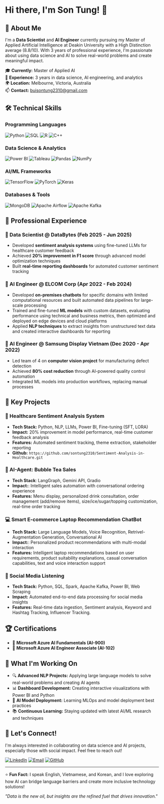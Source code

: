 # Hi there, I'm Son Tung! 👋

## 🚀 About Me

I'm a **Data Scientist** and **AI Engineer** currently pursuing my Master of Applied Artificial Intelligence at Deakin University with a High Distinction average (8.8/10). With 3 years of professional experience, I'm passionate about using data science and AI to solve real-world problems and create meaningful impact.

🎓 **Currently:** Master of Applied AI  
💼 **Experience:** 3 years in data science, AI engineering, and analytics  
🌍 **Location:** Melbourne, Victoria, Australia  
📫 **Contact:** buisontung2310@gmail.com

## 🛠️ Technical Skills

### Programming Languages
![Python](https://img.shields.io/badge/-Python-3776AB?style=flat-square&logo=Python&logoColor=white)
![SQL](https://img.shields.io/badge/-SQL-4479A1?style=flat-square&logo=MySQL&logoColor=white)
![R](https://img.shields.io/badge/-R-276DC3?style=flat-square&logo=R&logoColor=white)
![C++](https://img.shields.io/badge/-C++-00599C?style=flat-square&logo=C%2B%2B&logoColor=white)

### Data Science & Analytics
![Power BI](https://img.shields.io/badge/-Power%20BI-F2C811?style=flat-square&logo=Power%20BI&logoColor=black)
![Tableau](https://img.shields.io/badge/-Tableau-E97627?style=flat-square&logo=Tableau&logoColor=white)
![Pandas](https://img.shields.io/badge/-Pandas-150458?style=flat-square&logo=pandas&logoColor=white)
![NumPy](https://img.shields.io/badge/-NumPy-013243?style=flat-square&logo=numpy&logoColor=white)

### AI/ML Frameworks
![TensorFlow](https://img.shields.io/badge/-TensorFlow-FF6F00?style=flat-square&logo=TensorFlow&logoColor=white)
![PyTorch](https://img.shields.io/badge/-PyTorch-EE4C2C?style=flat-square&logo=PyTorch&logoColor=white)
![Keras](https://img.shields.io/badge/-Keras-D00000?style=flat-square&logo=Keras&logoColor=white)

### Databases & Tools
![MongoDB](https://img.shields.io/badge/-MongoDB-47A248?style=flat-square&logo=MongoDB&logoColor=white)
![Apache Airflow](https://img.shields.io/badge/-Apache%20Airflow-017CEE?style=flat-square&logo=Apache%20Airflow&logoColor=white)
![Apache Kafka](https://img.shields.io/badge/-Apache%20Kafka-231F20?style=flat-square&logo=Apache%20Kafka&logoColor=white)

## 💼 Professional Experience

### 🔬 Data Scientist @ DataBytes (Feb 2025 - Jun 2025)
- Developed **sentiment analysis systems** using fine-tuned LLMs for healthcare customer feedback
- Achieved **20% improvement in F1 score** through advanced model optimization techniques
- Built **real-time reporting dashboards** for automated customer sentiment tracking

### 🤖 AI Engineer @ ELCOM Corp (Apr 2022 - Feb 2024)
- Developed **on-premises chatbots** for specific domains with limited computational resources and built automated data pipelines for large-scale processing
- Trained and fine-tuned **ML models** with custom datasets, evaluating performance using technical and business metrics, then optimized and deployed on edge devices and cloud platforms
- Applied **NLP techniques** to extract insights from unstructured text data and created interactive dashboards for reporting

### 🤖 AI Engineer @ Samsung Display Vietnam (Dec 2020 - Apr 2022)
- Led team of 4 on **computer vision project** for manufacturing defect detection
- Achieved **80% cost reduction** through AI-powered quality control automation
- Integrated ML models into production workflows, replacing manual processes

## 🎯 Key Projects

### 🏥 Healthcare Sentiment Analysis System
- **Tech Stack:** Python, NLP, LLMs, Power BI, Fine-tuning (SFT, LORA)
- **Impact:** 20% improvement in model performance, real-time customer feedback analysis
- **Features:** Automated sentiment tracking, theme extraction, stakeholder reporting
- **Github:** `https://github.com/sontung2310/Sentiment-Analysis-in-Healthcare.git`

### 🧋 AI-Agent: Bubble Tea Sales

- **Tech Stack**: LangGraph, Gemini API, Gradio
- **Impact:**: Intelligent sales automation with conversational ordering experience
- **Features:** Menu display, personalized drink consultation, order management (add/remove items), size/ice/sugar/topping customization, real-time order tracking

### 💻 Smart E-commerce Laptop Recommendation ChatBot

- **Tech Stack:** Large Language Models, Voice Recognition, Retrivel-Augmentation Generation, Conversational AI
- **Impact:**: Personalized product recommendations with multi-modal interaction
- **Features:** Intelligent laptop recommendations based on user requirements, product suitability explanations, casual conversation capabilities, text and voice interaction support

### 📱 Social Media Listening
- **Tech Stack:** Python, SQL, Spark, Apache Kafka, Power BI, Web Scraping
- **Impact:** Automated end-to-end data processing for social media insights
- **Features:** Real-time data ingestion, Sentiment analysis, Keyword and Hashtag Tracking, Influencer Tracking.


## 🏆 Certifications

- 📜 **Microsoft Azure AI Fundamentals (AI-900)**
- 📜 **Microsoft Azure AI Engineer Associate (AI-102)**


## 🌟 What I'm Working On

- 🔍 **Advanced NLP Projects:** Applying large language models to solve real-world problems and creating AI agents
- 📊 **Dashboard Development:** Creating interactive visualizations with Power BI and Python
- 🤖 **AI Model Deployment:** Learning MLOps and model deployment best practices
- 📚 **Continuous Learning:** Staying updated with latest AI/ML research and techniques

## 🤝 Let's Connect!

I'm always interested in collaborating on data science and AI projects, especially those with social impact. Feel free to reach out!

[![LinkedIn](https://img.shields.io/badge/-LinkedIn-0077B5?style=flat-square&logo=LinkedIn&logoColor=white)](https://www.linkedin.com/in/sontung2310/)
[![Email](https://img.shields.io/badge/-Email-D14836?style=flat-square&logo=Gmail&logoColor=white)](mailto:buisontung2310@gmail.com)
[![GitHub](https://img.shields.io/badge/-GitHub-181717?style=flat-square&logo=GitHub&logoColor=white)](https://github.com/sontung2310)

---

⭐ **Fun Fact:** I speak English, Vietnamese, and Korean, and I love exploring how AI can bridge language barriers and create more inclusive technology solutions!

*"Data is the new oil, but insights are the refined fuel that drives innovation."*